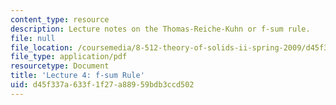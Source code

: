```yaml
---
content_type: resource
description: Lecture notes on the Thomas-Reiche-Kuhn or f-sum rule.
file: null
file_location: /coursemedia/8-512-theory-of-solids-ii-spring-2009/d45f337a633f1f27a88959bdb3ccd502_MIT8_512s09_lec03f.pdf
file_type: application/pdf
resourcetype: Document
title: 'Lecture 4: f-sum Rule'
uid: d45f337a-633f-1f27-a889-59bdb3ccd502
---
```


